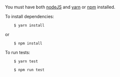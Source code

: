 You must have both [nodeJS](https://nodejs.org/en/download/package-manager/) and [yarn](https://yarnpkg.com/lang/en/docs/install) or [npm](https://www.npmjs.com/get-npm) installed.

To install dependencies:

```
    $ yarn install
```
or 
```
    $ npm install
```

To run tests:

```
    $ yarn test
```
```
    $ npm run test
```